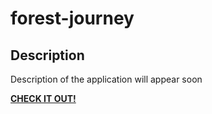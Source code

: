 # forest-journey

## Description

Description of the application will appear soon

**[CHECK IT OUT!](https://m3uma.github.io/forest-journey/)**
